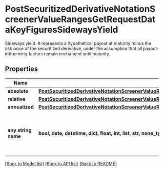 # PostSecuritizedDerivativeNotationScreenerValueRangesGetRequestDataKeyFiguresSidewaysYield

Sideways yield. It represents a hypothetical payout at maturity minus the ask price of the securitized derivative, under the assumption that all payout-influencing factors remain unchanged until maturity.

## Properties
Name | Type | Description | Notes
------------ | ------------- | ------------- | -------------
**absolute** | [**PostSecuritizedDerivativeNotationScreenerValueRangesGetRequestDataKeyFiguresSidewaysYieldAbsolute**](PostSecuritizedDerivativeNotationScreenerValueRangesGetRequestDataKeyFiguresSidewaysYieldAbsolute.md) |  | [optional] 
**relative** | [**PostSecuritizedDerivativeNotationScreenerValueRangesGetRequestDataKeyFiguresSidewaysYieldRelative**](PostSecuritizedDerivativeNotationScreenerValueRangesGetRequestDataKeyFiguresSidewaysYieldRelative.md) |  | [optional] 
**annualized** | [**PostSecuritizedDerivativeNotationScreenerValueRangesGetRequestDataKeyFiguresSidewaysYieldAnnualized**](PostSecuritizedDerivativeNotationScreenerValueRangesGetRequestDataKeyFiguresSidewaysYieldAnnualized.md) |  | [optional] 
**any string name** | **bool, date, datetime, dict, float, int, list, str, none_type** | any string name can be used but the value must be the correct type | [optional]

[[Back to Model list]](../README.md#documentation-for-models) [[Back to API list]](../README.md#documentation-for-api-endpoints) [[Back to README]](../README.md)



